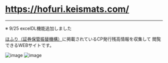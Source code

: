 # https://hofuri.keismats.com/
---
※ 9/25 excelDL機能追加しました

[ほふり（証券保管振替機構）](https://www.jasdec.com/description/cp/cpmei.html?hakkoushaMei=&isinCode=&boshuuKubun=&hoshouKubun=&s=true)に掲載されているCP発行残高情報を収集して
閲覧できるWEBサイトです。

![image](https://github.com/k-matsumoto-214/hofuricp-fe/assets/91876695/cd1adc13-5042-4f54-aace-df9af79405df)
![image](https://github.com/k-matsumoto-214/hofuricp-fe/assets/91876695/47c956cf-4e74-4ee7-943e-0a5d6d559081)

